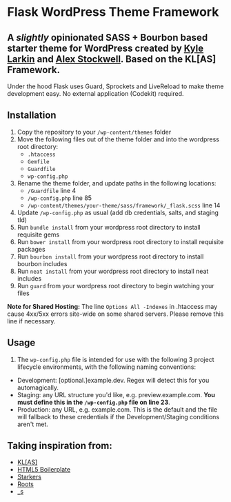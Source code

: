 Flask WordPress Theme Framework
================================

## A _slightly_ opinionated SASS + Bourbon based starter theme for WordPress created by [Kyle Larkin](http://kylelarkin.com) and [Alex Stockwell](http://astockwell.com). Based on the KL[AS] Framework.

Under the hood Flask uses Guard, Sprockets and LiveReload to make theme development easy. No external application (Codekit) required.

## Installation
1. Copy the repository to your `/wp-content/themes` folder
2. Move the following files out of the theme folder and into the wordpress root directory:
	- `.htaccess `
	- `Gemfile`
	- `Guardfile`
	- `wp-config.php`
3. Rename the theme folder, and update paths in the following locations:
	- `/Guardfile` line 4
	- `/wp-config.php` line 85
	- `/wp-content/themes/your-theme/sass/framework/_flask.scss` line 14
4. Update `/wp-config.php` as usual (add db credentials, salts, and staging tld)
5. Run `bundle install` from your wordpress root directory to install requisite gems
6. Run `bower install` from your wordpress root directory to install requisite packages
7. Run `bourbon install` from your wordpress root directory to install bourbon includes
8. Run `neat install` from your wordpress root directory to install neat includes
9. Run `guard` from your wordpress root directory to begin watching your files

**Note for Shared Hosting:** The line `Options All -Indexes` in .htaccess may cause 4xx/5xx errors site-wide on some shared servers. Please remove this line if necessary.

## Usage
1. The `wp-config.php` file is intended for use with the following 3 project lifecycle environments, with the following naming conventions:
  - Development: [optional.]example.dev. Regex will detect this for you automagically.
  - Staging: any URL structure you'd like, e.g. preview.example.com. **You must define this in the `/wp-config.php` file on line 23**.
  - Production: any URL, e.g. example.com. This is the default and the file will fallback to these credentials if the Development/Staging conditions aren't met.

## Taking inspiration from:
- [KL[AS]](https://github.com/kylelarkin/klas)
- [HTML5 Boilerplate](http://html5boilerplate.com/)
- [Starkers](http://viewportindustries.com/products/starkers/)
- [Roots](http://www.rootstheme.com/)
- [_s](https://github.com/Automattic/_s)
